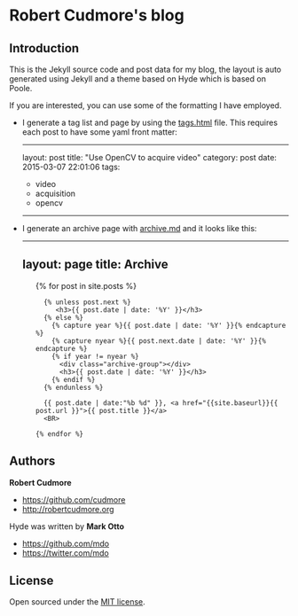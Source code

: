 # Robert Cudmore's blog 

## Introduction

This is the Jekyll source code and post data for my blog, the layout is auto generated using Jekyll and a theme based on Hyde which is based on Poole.

If you are interested, you can use some of the formatting I have employed.

- I generate a tag list and page by using the [tags.html](https://github.com/cudmore/cudmore.github.io/blob/master/tags.html) file. This requires each post to have some yaml front matter:

	---
	layout: post
	title: "Use OpenCV to acquire video"
	category: post
	date: 2015-03-07 22:01:06
	tags:
	- video  
	- acquisition  
	- opencv  
	---  

- I generate an archive page with [archive.md](https://github.com/cudmore/cudmore.github.io/blob/master/archive.md) and it looks like this:

	---
	layout: page
	title: Archive
	---

	<ul>
	  {% for post in site.posts %}

	    {% unless post.next %}
	   	   <h3>{{ post.date | date: '%Y' }}</h3>
	    {% else %}
	      {% capture year %}{{ post.date | date: '%Y' }}{% endcapture %}
	      {% capture nyear %}{{ post.next.date | date: '%Y' }}{% endcapture %}
	      {% if year != nyear %}
			<div class="archive-group"></div>
	        <h3>{{ post.date | date: '%Y' }}</h3>
	      {% endif %}
	    {% endunless %}

	    {{ post.date | date:"%b %d" }}, <a href="{{site.baseurl}}{{ post.url }}">{{ post.title }}</a>
	    <BR>
	    	
	  {% endfor %}
	</ul>


## Authors

**Robert Cudmore**  
- <https://github.com/cudmore>  
- <http://robertcudmore.org>

Hyde was written by **Mark Otto**  
- <https://github.com/mdo>  
- <https://twitter.com/mdo>

## License

Open sourced under the [MIT license](LICENSE.md).
